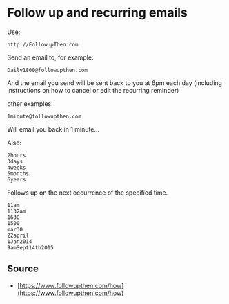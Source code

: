 ﻿# Follow up and recurring emails

Use:

    http://FollowupThen.com



Send an email to, for example:

    Daily1800@followupthen.com

And the email you send will be sent back to you at 6pm each day (including instructions on how to cancel or edit the recurring reminder)

other examples:

    1minute@followupthen.com

Will email you back in 1 minute...

Also:

    2hours
    3days
    4weeks
    5months
    6years

Follows up on the next occurrence of the specified time.

    11am
    1132am
    1630
    1500
    mar30
    22april
    1Jan2014
    9amSept14th2015

## Source

 * [https://www.followupthen.com/how](https://www.followupthen.com/how)